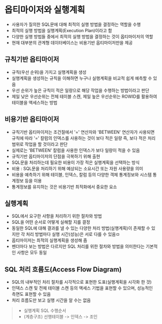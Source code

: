 # 옵티마이저와 실행계획

- 사용자가 질의한 SQL문에 대해 최적의 실행 방법을 결정하는 역할을 수행
- 최적의 실행 방법을 실행계획(Execution Plan)이라고 함
- 다양한 실행 방법들 중에서 최적의 실행 방법을 결정하는 것이 옵티마이저의 역할
- 현재 대부분의 관계형 데이터베이스는 비용기반 옵티마이저만을 제공

## 규칙기반 옵티마이저
- 규칙(우선 순위)을 가지고 실행계획을 생성
- 실행계획을 생성하는 규칙을 이해하면 누구나 실행계획을 비교적 쉽게 예측할 수 있음
- 우선 순위가 높은 규칙이 적은 일량으로 해당 작업을 수행하는 방법이라고 판단
- 제일 낮은 우선순위는 전체 테이블 스캔, 제일 높은 우선순위는 ROWID를 활용하여 테이블을 액세스하는 방법

## 비용기반 옵티마이저
- 규칙기반 옵티마이저는 조건절에서 '=' 연산자와 'BETWEEN' 연산자가 사용되면 규칙에 따라 '=' 칼럼의 인덱스를 사용하는 것이 보다 적은 일량 즉, 보다 적은 처리 범위로 작업을 할 것이라고 판단
- 실제로는 'BETWEEN' 칼럼을 사용한 인덱스가 보다 일량이 적을 수 있음
- 규칙기반 옵티마이저의 단점을 극복하기 위해 출현
- SQL문을 처리하는데 필요한 비용이 가장 적은 실행계획을 선택하는 방식
- 비용 : SQL문을 처리하기 위해 예상되는 소요시간 또는 자원 사용량을 의미
- 비용을 예측하기 위해 테이블, 인덱스, 칼럼 등의 다양한 객체 통계정보와 시스템 통계정보 등을 이용
- 툥계정보를 유지하는 것은 비용기반 최적화에서 중요한 요소

## 실행계획
- SQL에서 요구한 사항을 처리하기 위한 절차와 방법
- SQL을 어떤 순서로 어떻게 실해할 지를 결정
- 동일한 SQL에 대해 결과를 낼 수 있는 다양한 처리 방법(실행계획)이 존재할 수 있지만 각 처리 방법마다 실행 시간(성능)은 서로 다를 수 있음ㅁ
- 옵티마이저는 최적의 실행계획을 생성해 줌
- 벤더마다 보는 방법은 다르지만 SQL 처리를 위한 절차와 방법을 의미한다는 기본적인 사항은 모두 동일

## SQL 처리 흐름도(Access Flow Diagram)
- SQL의 내부적인 처리 절차를 시각적으로 표현한 도표(실행계획을 시각화 한 것)
- 인덱스 스캔 및 전체 테이블 스캔 등의 액세스 기법을 표현할 수 있으며, 성능적인 측면도 표현할 수 있음
- 처리 흐름도만 보고 실행 시간을 알 수는 없음


> - 실행계획 SQL 수행순서 
> - (계층구조) 선행테이블 -> 인덱스 -> 조인
